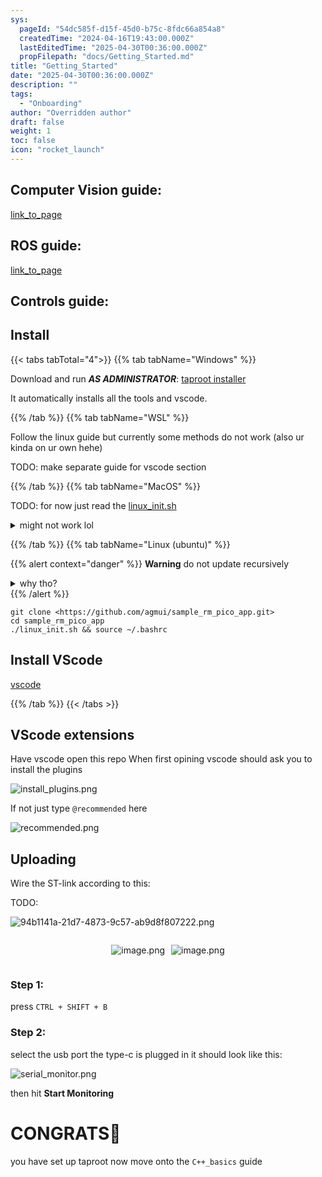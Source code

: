 ```yaml
---
sys:
  pageId: "54dc585f-d15f-45d0-b75c-8fdc66a854a8"
  createdTime: "2024-04-16T19:43:00.000Z"
  lastEditedTime: "2025-04-30T00:36:00.000Z"
  propFilepath: "docs/Getting_Started.md"
title: "Getting_Started"
date: "2025-04-30T00:36:00.000Z"
description: ""
tags:
  - "Onboarding"
author: "Overridden author"
draft: false
weight: 1
toc: false
icon: "rocket_launch"
---
```


## Computer Vision guide:

[link_to_page](86d45bc0-388b-4d26-8848-44f255f73d0e)

## ROS guide:

[link_to_page](3c76c1de-ec8f-46d6-8b0a-294005edc2d5)

## Controls guide:

## Install

{{< tabs tabTotal="4">}}
{{% tab tabName="Windows" %}}

Download and run _**AS ADMINISTRATOR**_: [taproot installer](https://github.com/Thornbots/TeachingFreshies/releases/tag/1.0)

It automatically installs all the tools and vscode.

{{% /tab %}}
{{% tab tabName="WSL" %}}

Follow the linux guide but currently some methods do not work (also ur kinda on ur own hehe)

TODO: make separate guide for vscode section

{{% /tab %}}
{{% tab tabName="MacOS" %}}

TODO: for now just read the [linux_init.sh](https://github.com/agmui/sample_rm_pico_app/blob/main/linux_init.sh)

<details>
<summary>might not work lol</summary>

`brew install libusb pkg-config`

Next install: [vscode](https://code.visualstudio.com/Download)

</details>

{{% /tab %}}
{{% tab tabName="Linux (ubuntu)" %}}

{{% alert context="danger" %}}
**Warning** do not update recursively
<details>
<summary>why tho?</summary>
There are some submodules that may go on for a while (like tinyusb) and I highly
recommend you don't need to get them.
If you want to see what submodules I update just look in `linux_init.sh`
</details>
{{% /alert %}}

```shell
git clone <https://github.com/agmui/sample_rm_pico_app.git>
cd sample_rm_pico_app
./linux_init.sh && source ~/.bashrc
```

## Install VScode

[vscode](https://code.visualstudio.com/Download)

{{% /tab %}}
{{< /tabs >}}

## VScode extensions

Have vscode open this repo
When first opining vscode should ask you to install the plugins

![install_plugins.png](https://prod-files-secure.s3.us-west-2.amazonaws.com/d518164a-d88e-44d1-a4ee-3adb3bd8bce0/89bd30f0-1825-4e77-867b-0a41ce370880/install_plugins.png?X-Amz-Algorithm=AWS4-HMAC-SHA256&X-Amz-Content-Sha256=UNSIGNED-PAYLOAD&X-Amz-Credential=ASIAZI2LB466XLCMDNYI%2F20250607%2Fus-west-2%2Fs3%2Faws4_request&X-Amz-Date=20250607T100817Z&X-Amz-Expires=3600&X-Amz-Security-Token=IQoJb3JpZ2luX2VjEJn%2F%2F%2F%2F%2F%2F%2F%2F%2F%2FwEaCXVzLXdlc3QtMiJHMEUCIQDlPoSpUouGU6KtLhGwJR%2F05Kd9QkgceeX7l6nr8Cka6wIgYxRS%2FwLT6WCNTg%2FukZgyk88WgHQ1h3d8gLY9jF9qP94q%2FwMIchAAGgw2Mzc0MjMxODM4MDUiDBIbCnR96oHknMsizCrcAzitVVn0Nj6E7ZjMuMV6%2FgdceYLxo81KQKbreHcKzpgtx2cWVO9aGYLK2bKZVHnnlhZQMgK8ow7CryFIAEabLEm%2BKuFzUz%2FU9%2FI8PuXh0dhhN%2BTHAiLaBBMjk1h6e1vu71APvhsG7mvclZ%2FRbHsYppHR7i0%2FhYiox4JSfyKTEQy88Zxnl%2BYnI7iikyoPFAqxb2T4RJ9X0hwrszJqrNWTxgkbVhNFe78yBk2eV%2FXHWAue87RGnr0d5YyRFonP2SPRIGNnp8dtFrYSz2%2FkY9u7RBPh2S8cZlekk4NbHj8nnir4CnlJMr9yAymVGJGG%2BO0RkytQWmawSK1BrdOGBP0QUdEw8RrlKsV6%2BaXo5M%2FJJW2KlB7zN%2FzUkafftHHls%2Bwxeqkd3E1GCcpCJbdjBtwYT3oeTzMcDubqHqEnESlgTrMef24vBCzfJEodBWk%2BG8tLxttIA4roLoWubWkWvroJjyV0nwUgBkSbD9T5%2Fp9WWSuXytmlBzLaZ8SxWmNFsq11RAOii69vw4utMpTe3tCT2elEnJNTFBiBTbUk1x44%2F1MtRkRAxI1orQ%2BkJIxjQIUh1nNJX72NZujlKRN9DarjW3f62iqq6qNcXt1UKPRZcqsnZYQOOiXM6AoHukLqMNT6j8IGOqUBpTQ3%2Biun4quF9PYQqNjdSWBODMg%2Fc274tveKBzkneemAvwvoV7rTqiVsBoFSybccCj3db9r8zIAAZ5MVcIUpw9vBhpi3MJv5cExrOKLmoaGyuzhfOntsFnAxnRr6Xs6vHyTaleZ4x3c%2BNC3u%2FpGNcKNc5tWHp2AuuelnmX4sYp%2FgUFLuzVd7fUmvYjWn5nOhuqC6az0J0Rwr4GTucKW%2FRtki1S15&X-Amz-Signature=609e55c6832791feeddb17b7b541ee8b39dde5c335f7e2dd9ddd9f9e9b8c7def&X-Amz-SignedHeaders=host&x-id=GetObject)

If not just type `@recommended` here  

![recommended.png](https://prod-files-secure.s3.us-west-2.amazonaws.com/d518164a-d88e-44d1-a4ee-3adb3bd8bce0/61e661e9-5d85-4dfc-be0d-8d2097a5e793/recommended.png?X-Amz-Algorithm=AWS4-HMAC-SHA256&X-Amz-Content-Sha256=UNSIGNED-PAYLOAD&X-Amz-Credential=ASIAZI2LB466XLCMDNYI%2F20250607%2Fus-west-2%2Fs3%2Faws4_request&X-Amz-Date=20250607T100817Z&X-Amz-Expires=3600&X-Amz-Security-Token=IQoJb3JpZ2luX2VjEJn%2F%2F%2F%2F%2F%2F%2F%2F%2F%2FwEaCXVzLXdlc3QtMiJHMEUCIQDlPoSpUouGU6KtLhGwJR%2F05Kd9QkgceeX7l6nr8Cka6wIgYxRS%2FwLT6WCNTg%2FukZgyk88WgHQ1h3d8gLY9jF9qP94q%2FwMIchAAGgw2Mzc0MjMxODM4MDUiDBIbCnR96oHknMsizCrcAzitVVn0Nj6E7ZjMuMV6%2FgdceYLxo81KQKbreHcKzpgtx2cWVO9aGYLK2bKZVHnnlhZQMgK8ow7CryFIAEabLEm%2BKuFzUz%2FU9%2FI8PuXh0dhhN%2BTHAiLaBBMjk1h6e1vu71APvhsG7mvclZ%2FRbHsYppHR7i0%2FhYiox4JSfyKTEQy88Zxnl%2BYnI7iikyoPFAqxb2T4RJ9X0hwrszJqrNWTxgkbVhNFe78yBk2eV%2FXHWAue87RGnr0d5YyRFonP2SPRIGNnp8dtFrYSz2%2FkY9u7RBPh2S8cZlekk4NbHj8nnir4CnlJMr9yAymVGJGG%2BO0RkytQWmawSK1BrdOGBP0QUdEw8RrlKsV6%2BaXo5M%2FJJW2KlB7zN%2FzUkafftHHls%2Bwxeqkd3E1GCcpCJbdjBtwYT3oeTzMcDubqHqEnESlgTrMef24vBCzfJEodBWk%2BG8tLxttIA4roLoWubWkWvroJjyV0nwUgBkSbD9T5%2Fp9WWSuXytmlBzLaZ8SxWmNFsq11RAOii69vw4utMpTe3tCT2elEnJNTFBiBTbUk1x44%2F1MtRkRAxI1orQ%2BkJIxjQIUh1nNJX72NZujlKRN9DarjW3f62iqq6qNcXt1UKPRZcqsnZYQOOiXM6AoHukLqMNT6j8IGOqUBpTQ3%2Biun4quF9PYQqNjdSWBODMg%2Fc274tveKBzkneemAvwvoV7rTqiVsBoFSybccCj3db9r8zIAAZ5MVcIUpw9vBhpi3MJv5cExrOKLmoaGyuzhfOntsFnAxnRr6Xs6vHyTaleZ4x3c%2BNC3u%2FpGNcKNc5tWHp2AuuelnmX4sYp%2FgUFLuzVd7fUmvYjWn5nOhuqC6az0J0Rwr4GTucKW%2FRtki1S15&X-Amz-Signature=1dc11d4cca2671f0117a35675f2023f6a33f496db27b3f0beef15a8fcb77025f&X-Amz-SignedHeaders=host&x-id=GetObject)

## Uploading

Wire the ST-link according to this:

TODO:

![94b1141a-21d7-4873-9c57-ab9d8f807222.png](https://prod-files-secure.s3.us-west-2.amazonaws.com/d518164a-d88e-44d1-a4ee-3adb3bd8bce0/e5fad17d-ab82-4300-9f4c-505ab4b1202c/94b1141a-21d7-4873-9c57-ab9d8f807222.png?X-Amz-Algorithm=AWS4-HMAC-SHA256&X-Amz-Content-Sha256=UNSIGNED-PAYLOAD&X-Amz-Credential=ASIAZI2LB466XLCMDNYI%2F20250607%2Fus-west-2%2Fs3%2Faws4_request&X-Amz-Date=20250607T100817Z&X-Amz-Expires=3600&X-Amz-Security-Token=IQoJb3JpZ2luX2VjEJn%2F%2F%2F%2F%2F%2F%2F%2F%2F%2FwEaCXVzLXdlc3QtMiJHMEUCIQDlPoSpUouGU6KtLhGwJR%2F05Kd9QkgceeX7l6nr8Cka6wIgYxRS%2FwLT6WCNTg%2FukZgyk88WgHQ1h3d8gLY9jF9qP94q%2FwMIchAAGgw2Mzc0MjMxODM4MDUiDBIbCnR96oHknMsizCrcAzitVVn0Nj6E7ZjMuMV6%2FgdceYLxo81KQKbreHcKzpgtx2cWVO9aGYLK2bKZVHnnlhZQMgK8ow7CryFIAEabLEm%2BKuFzUz%2FU9%2FI8PuXh0dhhN%2BTHAiLaBBMjk1h6e1vu71APvhsG7mvclZ%2FRbHsYppHR7i0%2FhYiox4JSfyKTEQy88Zxnl%2BYnI7iikyoPFAqxb2T4RJ9X0hwrszJqrNWTxgkbVhNFe78yBk2eV%2FXHWAue87RGnr0d5YyRFonP2SPRIGNnp8dtFrYSz2%2FkY9u7RBPh2S8cZlekk4NbHj8nnir4CnlJMr9yAymVGJGG%2BO0RkytQWmawSK1BrdOGBP0QUdEw8RrlKsV6%2BaXo5M%2FJJW2KlB7zN%2FzUkafftHHls%2Bwxeqkd3E1GCcpCJbdjBtwYT3oeTzMcDubqHqEnESlgTrMef24vBCzfJEodBWk%2BG8tLxttIA4roLoWubWkWvroJjyV0nwUgBkSbD9T5%2Fp9WWSuXytmlBzLaZ8SxWmNFsq11RAOii69vw4utMpTe3tCT2elEnJNTFBiBTbUk1x44%2F1MtRkRAxI1orQ%2BkJIxjQIUh1nNJX72NZujlKRN9DarjW3f62iqq6qNcXt1UKPRZcqsnZYQOOiXM6AoHukLqMNT6j8IGOqUBpTQ3%2Biun4quF9PYQqNjdSWBODMg%2Fc274tveKBzkneemAvwvoV7rTqiVsBoFSybccCj3db9r8zIAAZ5MVcIUpw9vBhpi3MJv5cExrOKLmoaGyuzhfOntsFnAxnRr6Xs6vHyTaleZ4x3c%2BNC3u%2FpGNcKNc5tWHp2AuuelnmX4sYp%2FgUFLuzVd7fUmvYjWn5nOhuqC6az0J0Rwr4GTucKW%2FRtki1S15&X-Amz-Signature=c311467a5b5d8e87ebce0fe0823b6c010e03309d77ce65f0943f9b600448c0c6&X-Amz-SignedHeaders=host&x-id=GetObject)

<div style="display: flex;flex-direction: row; column-gap:10px; max-width: 630px;justify-content: center;">
<div>

![image.png](https://prod-files-secure.s3.us-west-2.amazonaws.com/d518164a-d88e-44d1-a4ee-3adb3bd8bce0/210ecb78-1116-4d7b-b9b7-2292f66fa2c2/image.png?X-Amz-Algorithm=AWS4-HMAC-SHA256&X-Amz-Content-Sha256=UNSIGNED-PAYLOAD&X-Amz-Credential=ASIAZI2LB4665KLU22WP%2F20250607%2Fus-west-2%2Fs3%2Faws4_request&X-Amz-Date=20250607T100832Z&X-Amz-Expires=3600&X-Amz-Security-Token=IQoJb3JpZ2luX2VjEJn%2F%2F%2F%2F%2F%2F%2F%2F%2F%2FwEaCXVzLXdlc3QtMiJHMEUCID9HK134hONkH83yPX404%2B9QP0DuklyCw1A9jek5BVpnAiEAmFkS5rxO2ZZWxI6DyqvPoncy1Uk0FZY5F3sSlI4lunsq%2FwMIchAAGgw2Mzc0MjMxODM4MDUiDNu7D6TuW6SRqFv6kircA6jgl9E9mtEUXgs5mUpEl0a3yhVcOwp76esTjTQAKk7GFHdUlTy2x%2FwrfVg0qJxfBc1DjwhdaizQihGOQpHkDkCvNK3VzdTh9b48fw27U4P5dgMD3FseYNlp9aTrXiVhxshLGViqCk9jMFLhWJnCf4RFUQniBtnMM1LQ%2BmbwP1BbMU7LUZIR4%2FUDrw3NbztliCXjMvrVAMGV4xPwvDFXQVt9km7yZguCNar2ms489MVh7lRo65LnypXid27SOIEv79VgfixDSFwU904b7M2twqiR7JhJ9Er7cvLOEHnZyO54XwT%2FN4JNRFDgXJywcKLUr2K4YShxQLdTT8x062PKS2WNpATg2GsOubsQ5oTZCljInStQnduz13YPBnuanB7evxcSm%2FeGfoU4e%2BAh5wyXpVgnh0ei5uGbGHnyse%2FAQwIEeiXYYeAP%2FnD6bWiwZBFxzjBHanRjBpEBCJ%2BT7vKMMvGsmH%2F4XTuQb7wiPueZVylRHSleJBUBlEzRakL0beJNZJJ2MwtModzMAWCFBGinEp7K7%2BKNTc6jFsRZYV8Ipx7Mc3PJ4bdbvridCiW0N8XMazipV5pHjPBjL69D4t2DPjBzzbfS6fpuZVFi%2FkzwrEFz37PblemSLGA6Rml5MLz6j8IGOqUBxceEBXnxvfto682Qxz5zGvXXZaPsKqBSRADNlAp66HEuaBv0kpv1vY8i%2F6iGNz%2FmtfLOczfAOOmJlh88m%2F%2FbIMhT9blj7%2BdtIdwrW8TLcC8Hy3jl5qHa1uSLJvoJM60%2BGgT7RnshispxxOxXLjYk%2B7j6FaLsDtV6OuXk%2FLRf0s9SwI%2BDkocwKp9xEndX2UX13dw0QhS5YV7CB%2BBJrp91wCC4iXXN&X-Amz-Signature=bbda03f837aa34851c12114e7317c34ee0141bcfa36cc11cb905948a77fc36f7&X-Amz-SignedHeaders=host&x-id=GetObject)

</div>
<div>

![image.png](https://prod-files-secure.s3.us-west-2.amazonaws.com/d518164a-d88e-44d1-a4ee-3adb3bd8bce0/33a0fd0f-8ca6-4a86-8e09-26e95ded1fff/image.png?X-Amz-Algorithm=AWS4-HMAC-SHA256&X-Amz-Content-Sha256=UNSIGNED-PAYLOAD&X-Amz-Credential=ASIAZI2LB466WKHLCOAM%2F20250607%2Fus-west-2%2Fs3%2Faws4_request&X-Amz-Date=20250607T100832Z&X-Amz-Expires=3600&X-Amz-Security-Token=IQoJb3JpZ2luX2VjEJn%2F%2F%2F%2F%2F%2F%2F%2F%2F%2FwEaCXVzLXdlc3QtMiJGMEQCIF1fyI%2F16qVgk1izy%2BpEBGu%2FRv0fWLqu%2FN0OCbAEo7eAAiAkECGrKA8icCBdiw96ZJNEmDuKxf5Tk7WfNqko3kwMzSr%2FAwhyEAAaDDYzNzQyMzE4MzgwNSIM6nJqSHo4jtWbwbOYKtwDQi%2F2nHEcCxJiOke0xi0%2BMAY0ieIylwNwXJ5MxgWdeIYlerTWRXerOkQ6GgNwQ3QJHmwA23y%2BWTrKG12xVfiiTY%2BmMDCwiV1620doD0hKHCs7S9xGbxYEAXFdXLQHh4Ez28bbp3JC8YPArTHLUFMrSWGV%2BC3CcFTwv%2FxA61dC6FbiVMDBwx9gOhg34wt9L54WhbbivjMYD%2Bs6TO1tVZBpwhP9I8LPEE8sLMfSren699uNfqQTvYFfBYBW18Q7%2FZJaPDKqnzGQxY5WJDss%2FGm%2Bdlu%2BCTFoCFsLbi%2B49LYwwQn8yR2c2uSL6WquYx0Q66AYUypzWyyQyhkLJCkA6oNc9ov%2BujcdkmooZPLjoIMm%2FrNw9SooRpBaPtY1o9X5q5bNrVxCt0iOQWpurhRVU8So7iTSfpQhWIjiIxheYSQQyfsUxc0G58enwG5hbgZudXO06f1VWlbPGW0JDRslMra8Clj%2FR%2Bd7WeeQj0jYt9A1RGzjfJdkWXOj8U%2FsT0y7TSKQoiCxXCNdO5DL6VRxJu17%2FjB084RlEpCbneoEpHVMHgdRhYz0FEcSX8ZVYShHIxrOLSpmMmlo029P5pKFSbtsa8IHoQFAc%2BToZshjYYqcARg%2Bfu7G%2BV3ezmQg5Yww0PqPwgY6pgFBQn%2FO8hnrOiCSvlu9uTETZGekluCmmvPTqvoWd8iL%2FnnMZ9%2BadvzDxUNYohXNevavfsknMAbPQKiNNQNjG4UGmng%2B6cTAW6q625%2FSpfEjJ7ZgyqReiFYGQjTq3ccUqK3dv%2FlZKMw0EjKGjZ4AhsDF%2FsQb%2BfEVD0EHAHjQ27i94NoduWH4zgxCFSTeyHtOMHw79PhedyG1%2BOacb4eQX4NEdno5ylEf&X-Amz-Signature=16c0282e69aba049643eeecc5f397e31536aa4206c260f96862c4482e74af143&X-Amz-SignedHeaders=host&x-id=GetObject)

</div>
</div>

### Step 1:

press `CTRL + SHIFT + B`

### Step 2:

select the usb port the type-c is plugged in it should look like this:

![serial_monitor.png](https://prod-files-secure.s3.us-west-2.amazonaws.com/d518164a-d88e-44d1-a4ee-3adb3bd8bce0/f03f4774-05d4-4393-b6a0-d5efb6d315ab/serial_monitor.png?X-Amz-Algorithm=AWS4-HMAC-SHA256&X-Amz-Content-Sha256=UNSIGNED-PAYLOAD&X-Amz-Credential=ASIAZI2LB466XLCMDNYI%2F20250607%2Fus-west-2%2Fs3%2Faws4_request&X-Amz-Date=20250607T100817Z&X-Amz-Expires=3600&X-Amz-Security-Token=IQoJb3JpZ2luX2VjEJn%2F%2F%2F%2F%2F%2F%2F%2F%2F%2FwEaCXVzLXdlc3QtMiJHMEUCIQDlPoSpUouGU6KtLhGwJR%2F05Kd9QkgceeX7l6nr8Cka6wIgYxRS%2FwLT6WCNTg%2FukZgyk88WgHQ1h3d8gLY9jF9qP94q%2FwMIchAAGgw2Mzc0MjMxODM4MDUiDBIbCnR96oHknMsizCrcAzitVVn0Nj6E7ZjMuMV6%2FgdceYLxo81KQKbreHcKzpgtx2cWVO9aGYLK2bKZVHnnlhZQMgK8ow7CryFIAEabLEm%2BKuFzUz%2FU9%2FI8PuXh0dhhN%2BTHAiLaBBMjk1h6e1vu71APvhsG7mvclZ%2FRbHsYppHR7i0%2FhYiox4JSfyKTEQy88Zxnl%2BYnI7iikyoPFAqxb2T4RJ9X0hwrszJqrNWTxgkbVhNFe78yBk2eV%2FXHWAue87RGnr0d5YyRFonP2SPRIGNnp8dtFrYSz2%2FkY9u7RBPh2S8cZlekk4NbHj8nnir4CnlJMr9yAymVGJGG%2BO0RkytQWmawSK1BrdOGBP0QUdEw8RrlKsV6%2BaXo5M%2FJJW2KlB7zN%2FzUkafftHHls%2Bwxeqkd3E1GCcpCJbdjBtwYT3oeTzMcDubqHqEnESlgTrMef24vBCzfJEodBWk%2BG8tLxttIA4roLoWubWkWvroJjyV0nwUgBkSbD9T5%2Fp9WWSuXytmlBzLaZ8SxWmNFsq11RAOii69vw4utMpTe3tCT2elEnJNTFBiBTbUk1x44%2F1MtRkRAxI1orQ%2BkJIxjQIUh1nNJX72NZujlKRN9DarjW3f62iqq6qNcXt1UKPRZcqsnZYQOOiXM6AoHukLqMNT6j8IGOqUBpTQ3%2Biun4quF9PYQqNjdSWBODMg%2Fc274tveKBzkneemAvwvoV7rTqiVsBoFSybccCj3db9r8zIAAZ5MVcIUpw9vBhpi3MJv5cExrOKLmoaGyuzhfOntsFnAxnRr6Xs6vHyTaleZ4x3c%2BNC3u%2FpGNcKNc5tWHp2AuuelnmX4sYp%2FgUFLuzVd7fUmvYjWn5nOhuqC6az0J0Rwr4GTucKW%2FRtki1S15&X-Amz-Signature=2dcc5ff5bead82e6ac83a9baa123f8448abf53c24fc24015a9482883dff561de&X-Amz-SignedHeaders=host&x-id=GetObject)

then hit **Start Monitoring**

# CONGRATS🎉

you have set up taproot now move onto the `C++_basics` guide
